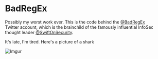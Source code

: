 BadRegEx
========

Possibly my worst work ever. This is the code behind the
[@BadRegEx](https://twitter.com/BadRegEx) Twitter account, which is the
brainchild of the famously influential InfoSec thought leader
[@SwiftOnSecurity](https://twitter.com/SwiftOnSecurity).

It's late, I'm tired. Here's a picture of a shark

![Imgur](http://i.imgur.com/1pOMljr.jpg)


